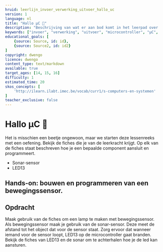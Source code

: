 ```yaml
---
hruid: leerlijn_invoer_verwerking_uitvoer_hallo_uc
version: 1
language: nl
title: "Hallo µC 🙂"
description: "Beschrijving van wat er aan bod komt in het leerpad over invoer, verwerking en uitvoer."
keywords: ["invoer", "verwerking", "uitvoer", "microcontroller", "µC", "arduino", "dwenguino"]
educational_goals: [
    {source: Source, id: id}, 
    {source: Source2, id: id2}
]
copyright: dwengo
licence: dwengo
content_type: text/markdown
available: true
target_ages: [14, 15, 16]
difficulty: 1
estimated_time: 20
skos_concepts: [
    'http://ilearn.ilabt.imec.be/vocab/curr1/s-computers-en-systemen'
]
teacher_exclusive: false
---
```


# Hallo µC 🙂

Het is misschien een beetje ongewoon, maar we starten deze lessenreeks met een oefening. Bekijk de fiches die je van de leerkracht krijgt. Op elk van de fiches staat beschreven hoe je een bepaalde component aansluit en programmeert.

<ul class="dwengo_content lijst_fiches">
    <li><href src="TODO">Sonar-sensor</href></li>
    <li><href src="TODO">LED13</href></li>
</ul>

## Hands-on: bouwen en programmeren van een bewegingssensor.


<div class="dwengo-content assignment">
    <h2 class="title">Opdracht</h2>
    <div class="content">
        <p>
            Maak gebruik van de fiches om een lamp te maken met bewegingssensor. Als bewegingssensor maak je gebruik van de sonar-sensor. Deze meet de afstand tot het object dat voor de sensor staat. Zorg ervoor dat wanneer iemand voor de sensor loopt, LED13 op de microcontroller gaat branden. Bekijk de fiches van LED13 en de sonar om te achterhalen hoe je de led kan aansturen.
        </p>
    </div>
</div>
